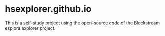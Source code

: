 # hsexplorer.github.io
This is a self-study project using the open-source code of the Blockstream esplora explorer project.